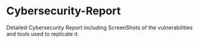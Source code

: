 # Cybersecurity-Report
Detailed Cybersecurity Report including ScreenShots of the vulnerabilities and tools used to replicate it.
